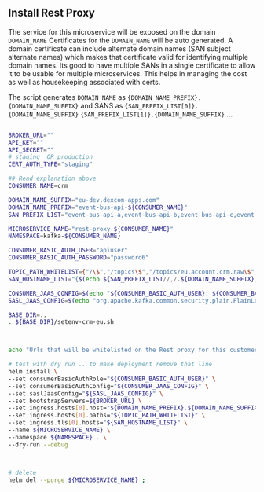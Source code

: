 
## Install Rest Proxy


The service for this microservice will be exposed on the domain `DOMAIN_NAME`
Certificates for the `DOMAIN_NAME` will be auto generated.  A domain certificate can include alternate domain names (SAN subject alternate names) which makes that certificate  valid for 
identifying multiple domain names. Its good to have multiple SANs in a single certificate to allow it to be usable for multiple microservices. This helps in managing the cost as well as housekeeping associated with certs.

The script generates `DOMAIN_NAME` as `{DOMAIN_NAME_PREFIX}.{DOMAIN_NAME_SUFFIX}` and SANS as `{SAN_PREFIX_LIST[0]}.{DOMAIN_NAME_SUFFIX}` `{SAN_PREFIX_LIST[1]}.{DOMAIN_NAME_SUFFIX}` ...

```bash

BROKER_URL=""
API_KEY=""
API_SECRET=""
# staging  OR production
CERT_AUTH_TYPE="staging"

## Read explanation above
CONSUMER_NAME=crm

DOMAIN_NAME_SUFFIX="eu-dev.dexcom-apps.com"
DOMAIN_NAME_PREFIX="event-bus-api-${CONSUMER_NAME}"
SAN_PREFIX_LIST="event-bus-api-a,event-bus-api-b,event-bus-api-c,event-bus-api-d,event-bus-api-e"

MICROSERVICE_NAME="rest-proxy-${CONSUMER_NAME}"
NAMESPACE=kafka-${CONSUMER_NAME}

CONSUMER_BASIC_AUTH_USER="apiuser"
CONSUMER_BASIC_AUTH_PASSWORD="password6"

TOPIC_PATH_WHITELIST={"/\$","/topics\$","/topics/eu.account.crm.raw\$","/topics/test-01.eu-la\$"}
SAN_HOSTNAME_LIST="{$(echo ${SAN_PREFIX_LIST//,/.${DOMAIN_NAME_SUFFIX},}).${DOMAIN_NAME_SUFFIX}}"

CONSUMER_JAAS_CONFIG=$(echo "${CONSUMER_BASIC_AUTH_USER}: ${CONSUMER_BASIC_AUTH_PASSWORD}" | base64 -w 0 )
SASL_JAAS_CONFIG=$(echo "org.apache.kafka.common.security.plain.PlainLoginModule required username\=\"${API_KEY}\" password\=\"${API_SECRET}\";" | base64 -w 0 )

BASE_DIR=..
. ${BASE_DIR}/setenv-crm-eu.sh



echo "Urls that will be whitelisted on the Rest proxy for this customer ${TOPIC_PATH_WHITELIST}"

# test with dry run .. to make deployment remove that line
helm install \
--set consumerBasicAuthRole="${CONSUMER_BASIC_AUTH_USER}" \
--set consumerBasicAuthConfig="${CONSUMER_JAAS_CONFIG}" \
--set saslJaasConfig="${SASL_JAAS_CONFIG}" \
--set bootstrapServers=${BROKER_URL} \
--set ingress.hosts[0].host="${DOMAIN_NAME_PREFIX}.${DOMAIN_NAME_SUFFIX}" \
--set ingress.hosts[0].paths="${TOPIC_PATH_WHITELIST}" \
--set ingress.tls[0].hosts="${SAN_HOSTNAME_LIST}" \
--name ${MICROSERVICE_NAME} \
--namespace ${NAMESPACE} . \
--dry-run --debug 



# delete 
helm del --purge ${MICROSERVICE_NAME} ;

```


